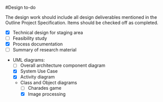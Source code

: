 #Design to-do 

The design work should include all design deliverables mentioned in the Outline Project Specification.
Items should be checked off as completed.

* [x] Technical design for staging area
* [ ] Feasibility study
* [x] Process documentation
* [ ] Summary of research material
* UML diagrams:
  * [ ] Overall architecture component diagram
  * [x] System Use Case
  * [x] Activity diagram
  * Class and Object diagrams
    * [ ] Charades game
	* [x] Image processing